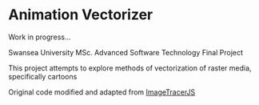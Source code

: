# Animation Vectorizer

Work in progress...

Swansea University MSc. Advanced Software Technology Final Project

This project attempts to explore methods of vectorization of raster media, specifically cartoons

Original code modified and adapted from [ImageTracerJS](https://github.com/jankovicsandras/imagetracerjs)